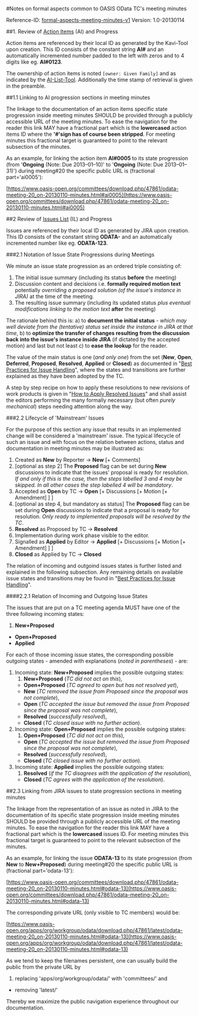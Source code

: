 #Notes on formal aspects common to OASIS OData TC's meeting minutes

Reference-ID: [formal-aspects-meeting-minutes-v1](https://www.oasis-open.org/committees/download.php/KaviID/)
Version:	1.0-20130114 


##1. Review of [Action Items](https://www.oasis-open.org/apps/org/workgroup/odata/members/action_items.php) (AI) and Progress

Action items are referenced by their local ID as generated by the Kavi-Tool upon creation. This ID consists of the constant string **AI#** and an automatically incremented number padded to the left with zeros and to 4 digits like eg. **AI#0123**.

The ownership of action items is noted `[owner: Given Family]` and as indicated by the [AI-List-Tool](https://www.oasis-open.org/apps/org/workgroup/odata/members/action_items.php). Additionally the time stamp of retrieval is given in the preamble.

##1.1 Linking to AI progression sections in meeting minutes

The linkage to the documentation of an action items specific state progression inside meeting minutes SHOULD be provided through a publicly accessible URL of the meeting minutes. To ease the navigation for the reader this link MAY have a fractional part which is the **lowercased** action items ID where the **'#'sign has of course been stripped**. For meeting minutes this fractional target is guaranteed to point to the relevant subsection of the minutes.

As an example, for linking the action item **AI#0005** to its state progression (from '**Ongoing** (Note: Due 2013–01–10)' to '**Ongoing** (Note: Due 2013–01–31)') during meeting#20 the specific public URL is (fractional part='ai0005'):

[https://www.oasis-open.org/committees/download.php/47861/odata-meeting-20_on-20130110-minutes.html#ai0005](https://www.oasis-open.org/committees/download.php/47861/odata-meeting-20_on-20130110-minutes.html#ai0005)

##2 Review of [Issues List](https://tools.oasis-open.org/issues/secure/IssueNavigator.jspa?reset=true&mode=hide&pid=10103&sorter/field=issuekey&sorter/order=ASC) (IL) and Progress

Issues are referenced by their local ID as generated by JIRA upon creation. This ID consists of the constant string **ODATA-** and an automatically incremented number like eg. **ODATA-123**.
 
###2.1 Notation of Issue State Progressions during Meetings

We minute an issue state progression as an ordered triple consisting of:

1. The initial issue summary (including its status **before** the meeting)
2. Discussion content and decisions i.e. **formally required motion text** potentially _overriding a proposed solution (of the issue's instance in JIRA)_ at the time of the meeting.
3. The resulting issue summary (including its updated status _plus eventual modifications linking to the motion text_  **after** the meeting)

The rationale behind this is: a) to **document the initial status** - _which may well deviate from the (tentative) status set inside the instance in JIRA at that time_, b) to **optimize the transfer of changes resulting from the discussion back into the issue's instance inside JIRA** (if dictated by the accepted motion) and last but not least c) to **ease the lookup** for the reader.

The value of the main status is one (_and only one_) from the set (**New**, **Open**, **Deferred**, **Proposed**, **Resolved**, **Applied** or **Closed**) as documented in "[Best Practices for Issue Handling](https://www.oasis-open.org/committees/download.php/47021/Best%20Practices%20for%20Issue%20Handling%20v9.docx)", where the states and transitions are further explained as they have been adopted by the TC.

A step by step recipe on how to apply these resolutions to new revisions of work products is given in "[How to Apply Resolved Issues](https://www.oasis-open.org/committees/download.php/47018/How%20to%20Apply%20Resolved%20Issues.docx)" and shall assist the editors performing the many formally necessary (but often _purely mechanical_) steps needing attention along the way.

###2.2 Lifecycle of 'Mainstream' Issues

For the purpose of this section any issue that results in an implemented change will be considered a 'mainstream' issue. The typical lifecycle of such an issue and with focus on the relation between actions, status and documentation in meeting minutes may be illustrated as:
 
1. Created as **New** by Reporter -> **New** [+ Comments]
2. [optional as step 2] The **Proposed** flag can be set during **New** discussions to indicate that the issues' proposal is ready for resolution. _If and only if this is the case, then the steps labelled 3 and 4 may be skipped. In all other cases the step labelled 4 will be mandatory_.
3. Accepted as **Open** by TC -> **Open** [+ Discussions [+ Motion [+ Amendment] ] ]
4. [optional as step 4, but mandatory as status] The **Proposed** flag can be set during **Open** discussions to indicate that a proposal is ready for resolution. _Only ready to implemented proposals will be resolved by the TC_.
5. **Resolved** as Proposed by TC -> **Resolved**
6. Implementation during work phase visible to the editor.
7. Signalled as **Applied** by Editor -> **Applied** [+ Discussions [+ Motion [+ Amendment] ] ] 
8. **Closed** as Applied by TC -> **Closed**

The relation of incoming and outgoind issues states is further listed and explained in the following subsection. Any remaining details on available issue states and transitions may be found in "[Best Practices for Issue Handling](https://www.oasis-open.org/committees/download.php/47021/Best%20Practices%20for%20Issue%20Handling%20v9.docx)".

####2.2.1 Relation of Incoming and Outgoing Issue States

The issues that are put on a TC meeting agenda MUST have one of the three following  incoming states: 

1. **New+Proposed** 
* **Open+Proposed** 
* **Applied** 

For each of those incoming issue states, the corresponding possible outgoing states - amended with explanations (_noted in parentheses_) - are:

1. Incoming state: **New+Proposed** implies the possible outgoing states: 
    1. **New+Proposed** (_TC did not act on this_), 
    * **Open+Proposed** (_TC agreed to open but has not resolved yet_), 
    * **New** (_TC removed the issue from Proposed since the proposal was not complete_), 
    * **Open** (_TC accepted the issue but  removed the issue from Proposed since the proposal was not complete_), 
    * **Resolved** (_successfully resolved_), 
    * **Closed** (_TC closed issue with no further action_).
2. Incoming state: **Open+Proposed** implies the possible outgoing states: 
    1. **Open+Proposed** (_TC did not act on this_), 
    * **Open** (_TC accepted the issue but  removed the issue from Proposed since the proposal was not complete_), 
    * **Resolved** (_successfully resolved_), 
    * **Closed** (_TC closed issue with no further action_).
3. Incoming state: **Applied** implies the possible outgoing states: 
    1. **Resolved** (_if the TC disagrees with the application of the resolution_), 
    * **Closed** (_TC agrees with the application of the resolution_).
 
 
##2.3 Linking from JIRA issues to state progression sections in meeting minutes

The linkage from the representation of an issue as noted in JIRA to the documentation of its specific state progression inside meeting minutes SHOULD be provided through a publicly accessible URL of the meeting minutes. To ease the navigation for the reader this link MAY have a fractional part which is the **lowercased** issues ID. For meeting minutes this fractional target is guaranteed to point to the relevant subsection of the minutes.

As an example, for linking the issue **ODATA-13** to its state progression (from **New** to **New+Proposed**) during meeting#20 the specific public URL is (fractional part='odata-13'):

[https://www.oasis-open.org/committees/download.php/47861/odata-meeting-20_on-20130110-minutes.html#odata-13](https://www.oasis-open.org/committees/download.php/47861/odata-meeting-20_on-20130110-minutes.html#odata-13)

The corresponding private URL (only visible to TC members) would be:

[https://www.oasis-open.org/apps/org/workgroup/odata/download.php/47861/latest/odata-meeting-20_on-20130110-minutes.html#odata-13](https://www.oasis-open.org/apps/org/workgroup/odata/download.php/47861/latest/odata-meeting-20_on-20130110-minutes.html#odata-13)  

As we tend to keep the filenames persistent, one can usually build the public from the private URL by

1. replacing 'apps/org/workgroup/odata/' with 'committees/' and
* removing 'latest/'

Thereby we maximize the public navigation experience throughout our documentation.


<br/>
<br/>
<br/>






